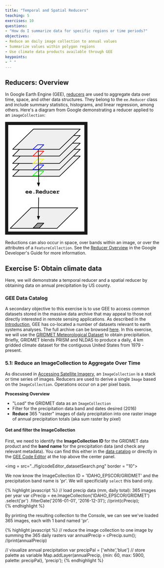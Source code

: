 ```yaml
---
title: "Temporal and Spatial Reducers"
teaching: 5
exercises: 10
questions:
- "How do I summarize data for specific regions or time periods?"
objectives:
- Reduce an daily image collection to annual values
- Summarize values within polygon regions
- Use climate data products available through GEE
keypoints:
- " "
---
```


## Reducers: Overview

In Google Earth Engine (GEE), [reducers](https://developers.google.com/earth-engine/reducers_intro) are used to aggregate data over time, space, and other data structures. They belong to the `ee.Reducer` class and include summary statistics, histograms, and linear regression, among others. Here's a diagram from Google demonstrating a reducer applied to an `imageCollection`:

<img src="../fig/GEE_Reduce_ImageCollection.png" border = "10">

Reductions can also occur in space, over bands within an image, or over the attributes of a `FeatureCollection`. See the [Reducer Overview](https://developers.google.com/earth-engine/reducers_intro) in the Google Developer's Guide for more information.

## Exercise 5: Obtain climate data
Here, we will demonstrate a temporal reducer and a spatial reducer by obtaining data on annual precipitation by US county. 

### GEE Data Catalog
A secondary objective to this exercise is to use GEE to access common datasets stored in the massive data archive that may appeal to those not directly interested in remote sensing applications. As described in the [Introduction](https://geohackweek.github.io/GoogleEarthEngine/01-introduction/), GEE has co-located a number of datasets relevant to earth systems analyses. The full archive can be browsed [here](https://code.earthengine.google.com/datasets/). In this exercise, we will use the [GRIDMET Meteorological Dataset](https://code.earthengine.google.com/dataset/IDAHO_EPSCOR/GRIDMET)  to obtain precipitation. Briefly, GRIDMET blends PRISM and NLDAS to produce a daily, 4 km gridded climate dataset for the contiguous United States from 1979 - present.

### 5.1: Reduce an ImageCollection to Aggregate Over Time
As discussed in [Accessing Satellite Imagery](https://geohackweek.github.io/GoogleEarthEngine/03-load-imagery/), an `ImageCollection` is a stack or time series of images. Reducers are used to derive a single `Image` based on the `ImageCollection`. Operations occur on a per pixel basis.

**Processing Overview**

* "Load" the GRIDMET data as an `ImageCollection` 
* Filter for the precipitation data band and dates desired (2016)
* **Reduce** 365 "raster" images of daily precipitation into one raster image of annual precipitation totals (aka sum raster by pixel)

#### Get and filter the ImageCollection
First, we need to identify the **ImageCollection ID** for the GRIDMET data product and the **band name** for the precipitation data (and check any relevant metadata). You can find this either in the [data catalog](https://code.earthengine.google.com/datasets/) or directly in the [GEE Code Editor](https://code.earthengine.google.com/) at the top above  the center panel.

<img = src="../fig/codeEditor_datasetSearch.png" border = "10">

We now know the ImageCollection ID = 'IDAHO_EPSCOR/GRIDMET' and the precipitation band name is 'pr'. We will specificially `select` this band only.

{% highlight javascript %}
// load precip data (mm, daily total): 365 images per year 
var cPrecip = ee.ImageCollection('IDAHO_EPSCOR/GRIDMET')
                    .select('pr')
                    .filterDate('2016-01-01', '2016-12-31');
//print(cPrecip);  
{% endhighlight %}

By printing the resulting collection to the Console, we can see we've loaded 365 images, each with 1 band named 'pr'.

{% highlight javascript %}
// reduce the image collection to one image by summing the 365 daily rasters
var annualPrecip = cPrecip.sum();
//print(annualPrecip)

// visualize annual precipitation 
var precipPal = ['white','blue'] // store palette as variable
Map.addLayer(annualPrecip, {min: 60, max: 5900, palette: precipPal}, 'precip');
{% endhighlight %}
